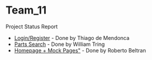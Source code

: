 # Team_11
Project Status Report

* [Login/Register](http://lamp.cse.fau.edu/~CEN4010_S2018g11/user/index.php) - Done by Thiago de Mendonca
* [Parts Search](http://lamp.cse.fau.edu/~CEN4010_S2018g11/search.php) - Done by William Tring
* [Homepage + Mock Pages"](http://lamp.cse.fau.edu/~CEN4010_S2018g11/homepage/home.php) - Done by Roberto Beltran
